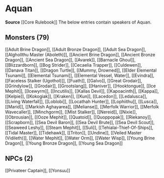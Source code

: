 ﻿---
id: '14'
name: Aquan
rarity: Uncommon
source: '[[DATABASE/source/Core Rulebook|Core Rulebook]]'
trait:
- '[[DATABASE/trait/Uncommon|Uncommon]]'
type: Language

---
# Aquan

**Source** [[Core Rulebook]] 
The below entries contain speakers of Aquan.

## Monsters (79)

[[Adult Brine Dragon]], [[Adult Bronze Dragon]], [[Adult Sea Dragon]], [[Alghollthu Master (Aboleth)]], [[Ancient Brine Dragon]], [[Ancient Bronze Dragon]], [[Ancient Sea Dragon]], [[Avarek]], [[Barnacle Ghoul]], [[Blizzardborn]], [[Bog Strider]], [[Cecaelia Trapper]], [[Culdewen]], [[Danava Titan]], [[Dragon Turtle]], [[Mummy, Drowned]], [[Elder Elemental Tsunami]], [[Elemental Tsunami]], [[Elemental Vessel, Water]], [[Evindra]], [[Faceless Stalker (Ugothol)]], [[Fuath]], [[Galvo]], [[Great Grodair]], [[Grindylow]], [[Grodair]], [[Grootslang]], [[Haniver]], [[Hooktongue]], [[Ice Mephit]], [[Icewyrm]], [[Incutilis]], [[Kallas Devil]], [[Kapoacinth]], [[Kappa]], [[Kelpie]], [[Kokogiak]], [[Kraken]], [[Kun]], [[Lacedon]], [[Ledalusca]], [[Living Waterfall]], [[Loblobi]], [[Locathah Hunter]], [[Lophiithu]], [[Lusca]], [[Marid]], [[Markish Aghayarea]], [[Melianse]], [[Merfolk Warrior]], [[Merfolk Wavecaller]], [[Minchgorm]], [[Mist Stalker]], [[Nereid]], [[Nixie]], [[Obrousian]], [[Ooze Mephit]], [[Quatoid]], [[Quoppopak]], [[Riekanoy]], [[Scrapborn]], [[Sea Devil Baron]], [[Sea Devil Brute]], [[Sea Devil Scout]], [[Seaweed Leshy]], [[Steam Mephit]], [[Suli]], [[Tehialai-Thief-Of-Ships]], [[Tidal Master]], [[Tidehawk]], [[Triton]], [[Undine]], [[Veiled Master (Vidileth)]], [[Water Mephit]], [[Water Orm]], [[Water Wisp]], [[Young Brine Dragon]], [[Young Bronze Dragon]], [[Young Sea Dragon]]

## NPCs (2)

[[Privateer Captain]], [[Yonsuu]]